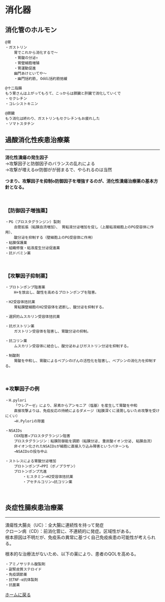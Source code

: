 # **消化器**

## **消化管のホルモン**

    @胃
    ・ガストリン
        胃でこれから消化するで〜
        ・胃酸の分泌↑
        ・胃壁細胞増殖
        ・胃運動促進
        幽門あけといてや〜
        ・幽門括約筋, Oddi括約筋弛緩

    @十二指腸
    もう胃さんは上がってもろて、こっからは膵臓と肝臓で消化していくで
    ・セクレチン
    ・コレシストキニン
    
    @膵臓
    もう消化は終わり、ガストリンもセクレチンもお疲れした
    ・ソマトスタチン

## **過酸消化性疾患治療薬**
<hr>

**消化性潰瘍の発生因子**  
→攻撃因子と防御因子のバランスの乱れによる  
→攻撃が増えるor防御がが弱まるで、やられるのは当然  
<br>
**つまり、攻撃因子を抑制o防御因子を増強するのが、消化性潰瘍治療薬の基本方針となる。**  

<br>



### **【防御因子増強薬】** 
    ・PG（プロスタグランジン）製剤  
        血管拡張（粘膜血流増加）、 胃粘液分泌増加を促し（上層粘液細胞上のPG受容体に作用）、
        酸分泌を抑制する（壁細胞上のPG受容体に作用）
    ・粘膜保護薬  
    ・組織修復・粘液産生分泌促進薬  
    ・抗ドパミン薬  

<br>  

### **【攻撃因子抑制薬】**

    ・プロトンポンプ阻害薬  
        H+を放出し、酸性を高めるプロトンポンプを阻害。

    ・H2受容体拮抗薬  
        胃粘膜壁細胞のH2受容体を遮断し、酸分泌を抑制する。

    ・選択的ムスカリン受容体拮抗薬  

    ・抗ガストリン薬  
        ガストリン受容体を阻害し、胃酸分泌の抑制。

    ・抗コリン薬  
        ムスカリン受容体に結合し、酸分泌およびガストリン分泌を抑制する。

    ・制酸剤  
        胃酸を中和し、胃酸によるペプシのげんの活性化を阻害し、ペプシンの消化力を抑制する。


<br>

### ※**攻撃因子の例**

    ・H.pylori
        「ウレアーゼ」により、尿素からアンモニア（塩基）を産生して胃酸を中和
        直接攻撃よりは、免疫反応の持続によるダメージ（粘膜深くに浸潤しないため攻撃を受けにくい）
        →H.Pyloriの除菌

    ・NSAIDs
        COX阻害→プロスタグランジン阻害
        プロスタグランジン：粘膜防御能を調節（粘膜分泌, 重炭酸イオン分泌, 粘膜血流）
        非イオン化されたNSAIDsが細胞に直接入り込み障害というパターンも
        →NSAIDsの投与中止

    ・ストレスによる胃酸分泌増加
        プロトンポンプ→PPI（ボノプラザン）
        プロトンポンプ亢進
            ・ヒスタミン→H2受容体拮抗薬
            ・アセチルコリン→抗コリン薬


<br>

## **炎症性腸疾患治療薬**  
<hr>  

潰瘍性大腸炎（UC）：全大腸に連続性を持って発症  
クローン病（CD）：前消化管に、不連続的に発症。区域性がある。  
根本原因は不明だが、免疫系の異常に基づく自己免疫疾患の可能性が考えられる。  


根本的な治療法がないため、以下の薬により、患者のQOLを高める。  
 
    ・アミノサリチル酸製剤  
    ・副腎皮質ステロイド  
    ・免疫調節薬  
    ・抗TNF-α抗体製剤  
    ・抗菌薬  

[ホームに戻る](../ホーム.md)